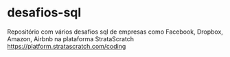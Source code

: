 # desafios-sql

Repositório com vários desafios sql de empresas como Facebook, Dropbox, Amazon, Airbnb na plataforma StrataScratch https://platform.stratascratch.com/coding


